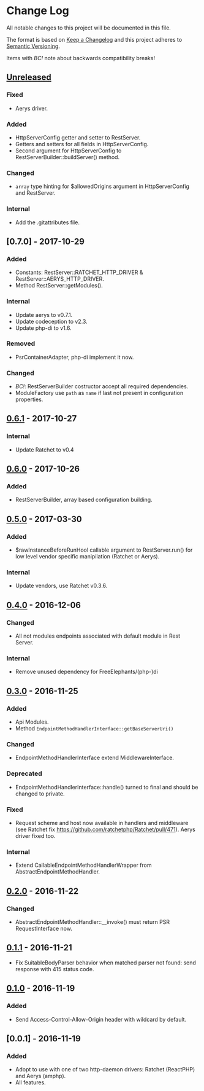 # Change Log
All notable changes to this project will be documented in this file.

The format is based on [Keep a Changelog](http://keepachangelog.com/)
and this project adheres to [Semantic Versioning](http://semver.org/). 

Items with *BC!* note about backwards compatibility breaks!     

## [Unreleased]
### Fixed
- Aerys driver. 

### Added
- HttpServerConfig getter and setter to RestServer. 
- Getters and setters for all fields in HttpServerConfig. 
- Second argument for HttpServerConfig to RestServerBuilder::buildServer() method. 

### Changed
- `array` type hinting for $allowedOrigins argument in HttpServerConfig and RestServer.

### Internal
- Add the .gitattributes file. 

## [0.7.0] - 2017-10-29
### Added
- Constants: RestServer::RATCHET_HTTP_DRIVER & RestServer::AERYS_HTTP_DRIVER. 
- Method RestServer::getModules(). 

### Internal
- Update aerys to v0.7.1. 
- Update codeception to v2.3. 
- Update php-di to v1.6. 

### Removed
- PsrContainerAdapter, php-di implement it now. 

### Changed
- *BC!*: RestServerBuilder costructor accept all required dependencies. 
- ModuleFactory use `path` as `name` if last not present in configuration properties. 

## [0.6.1] - 2017-10-27 
### Internal
- Update Ratchet to v0.4  

## [0.6.0] - 2017-10-26
### Added
- RestServerBuilder, array based configuration building.  

## [0.5.0] - 2017-03-30
### Added 
- $rawInstanceBeforeRunHool callable argument to RestServer.run() for low level vendor specific manipilation (Ratchet or Aerys). 

### Internal
- Update vendors, use Ratchet v0.3.6.  

## [0.4.0] - 2016-12-06
### Changed
- All not modules endpoints associated with default module in Rest Server.

### Internal 
- Remove unused dependency for FreeElephants/(php-)di

## [0.3.0] - 2016-11-25
### Added
- Api Modules. 
- Method `EndpointMethodHandlerInterface::getBaseServerUri()` 

### Changed
- EndpointMethodHandlerInterface extend MiddlewareInterface. 

### Deprecated
- EndpointMethodHandlerInterface::handle() turned to final and should be changed to private.  

### Fixed
- Request scheme and host now available in handlers and middleware (see Ratchet fix https://github.com/ratchetphp/Ratchet/pull/471). Aerys driver fixed too. 

### Internal
- Extend CallableEndpointMethodHandlerWrapper from AbstractEndpointMethodHandler. 

## [0.2.0] - 2016-11-22
### Changed
- AbstractEndpointMethodHandler::__invoke() must return PSR RequestInterface now. 

## [0.1.1] - 2016-11-21
- Fix SuitableBodyParser behavior when matched parser not found: send response with 415 status code.   

## [0.1.0] - 2016-11-19
### Added 
- Send Access-Control-Allow-Origin header with wildcard by default.  

## [0.0.1] - 2016-11-19
### Added
- Adopt to use with one of two http-daemon drivers: Ratchet (ReactPHP) and Aerys (amphp). 
- All features. 

[Unreleased]: https://github.com/FreeElephants/rest-daemon/compare/0.7.0...HEAD
[0.6.1]: https://github.com/FreeElephants/rest-daemon/compare/0.6.1...0.7.0
[0.6.1]: https://github.com/FreeElephants/rest-daemon/compare/0.6.0...0.6.1
[0.6.0]: https://github.com/FreeElephants/rest-daemon/compare/0.5.0...0.6.0
[0.5.0]: https://github.com/FreeElephants/rest-daemon/compare/0.4.0...0.5.0
[0.4.0]: https://github.com/FreeElephants/rest-daemon/compare/0.3.0...0.4.0
[0.3.0]: https://github.com/FreeElephants/rest-daemon/compare/0.2.0...0.3.0
[0.2.0]: https://github.com/FreeElephants/rest-daemon/compare/0.1.1...0.2.0
[0.1.1]: https://github.com/FreeElephants/rest-daemon/compare/0.1.0...0.1.1
[0.1.0]: https://github.com/FreeElephants/rest-daemon/compare/0.0.1...0.1.0



